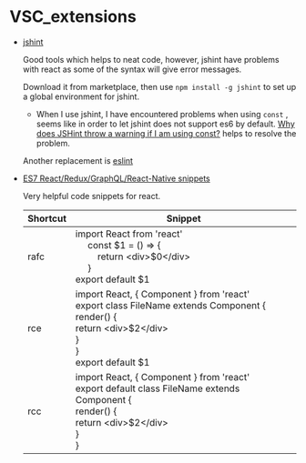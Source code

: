 # VSC_extensions

* [jshint](https://marketplace.visualstudio.com/items?itemName=dbaeumer.jshint)

    Good tools which helps to neat code, however, jshint have problems with react as some of the syntax will give error messages.

    Download it from marketplace, then use `npm install -g jshint` to set up a global environment for jshint.

    - When I use jshint, I have encountered problems when using `const` , seems like in order to let jshint does not support es6 by default. [Why does JSHint throw a warning if I am using const?](https://stackoverflow.com/questions/27441803/why-does-jshint-throw-a-warning-if-i-am-using-const) helps to resolve the problem.

    Another replacement is [eslint](https://marketplace.visualstudio.com/items?itemName=dbaeumer.vscode-eslint)

* [ES7 React/Redux/GraphQL/React-Native snippets](https://marketplace.visualstudio.com/items?itemName=dsznajder.es7-react-js-snippets)

    Very helpful code snippets for react.

    <table>
        <thead>
            <tr>
                <th>Shortcut</th>
                <th>Snippet</th>
            </tr>
        </thead>
        <tbody>
            <tr>
                <td>rafc</td>
                <td>
                    import React from 'react'<br>
                    &nbsp;&nbsp;&nbsp;&nbsp;
                    const $1 = () => {<br>
                    &nbsp;&nbsp;&nbsp;&nbsp;&nbsp;&nbsp;&nbsp;&nbsp;            return &lt;div&gt;$0&lt;/div&gt;<br>
                    &nbsp;&nbsp;&nbsp;&nbsp;
                    }<br>
                    export default $1
                </td>
            </tr>
            <tr>
                <td>rce</td>
                <td>
                    import React, { Component } from 'react'
                    <div class="indent">
                        export class FileName extends Component {
                            <div class="indent">
                                render() {
                                    <div class="indent">
                                        return &lt;div&gt;$2&lt;/div&gt;
                                    </div>
                                }
                            </div>
                        }
                    </div>
                    export default $1
                </td>
            </tr>
            <tr>
                <td>rcc</td>
                <td>
                    import React, { Component } from 'react'<br/>
                    export default class FileName extends Component {
                        <div class="indent">
                            render() {
                                <div class="indent">
                                    return &lt;div&gt;$2&lt;/div&gt;
                                </div>
                            }
                        </div>
                    }
                </td>
            </tr>
        </tbody>
    </table>

